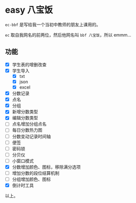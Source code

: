 # easy 八宝饭

`ec-bbf` 是写给我一个当初中教师的朋友上课用的。

`ec` 取自我网名的前两位，然后他网名叫 `bbf 八宝饭`，所以 emmm...

## 功能

- [x] 学生表的增删改查
- [x] 学生导入
  - [x] txt
  - [x] json
  - [x] excel
- [x] 分数记录
- [x] 点名
- [x] 分组
- [x] 新增分数类型
- [x] 编辑分数类型
- [ ] 点名增加分组点名
- [ ] 每日分数热力图
- [ ] 分数变动记录时间轴
- [ ] 便签
- [ ] 密码锁
- [ ] 分贝仪
- [ ] 小窗口模式
- [x] 分数增加颜色、图标，移除满分选项
- [ ] 增加分数的段位结算机制
- [ ] 分组增加颜色、图标
- [x] 倒计时工具

以上。
